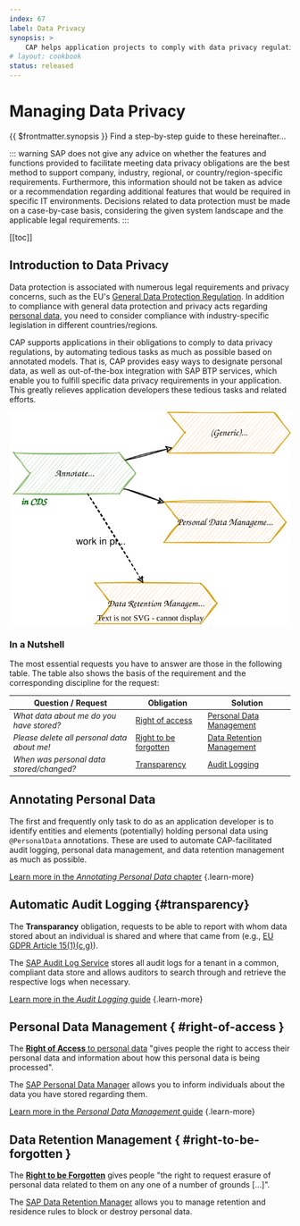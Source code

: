 ```yaml
---
index: 67
label: Data Privacy
synopsis: >
    CAP helps application projects to comply with data privacy regulations using SAP Business Technology Platform (BTP) services.
# layout: cookbook
status: released
---
```


<!--

TODOs:
- sequence of chapters
- right-hand menu

-->

# Managing Data Privacy

{{ $frontmatter.synopsis }} Find a step-by-step guide to these hereinafter...

::: warning
SAP does not give any advice on whether the features and functions provided to facilitate meeting data privacy obligations are the best method to support company, industry, regional, or country/region-specific requirements. Furthermore, this information should not be taken as advice or a recommendation regarding additional features that would be required in specific IT environments. Decisions related to data protection must be made on a case-by-case basis, considering the given system landscape and the applicable legal requirements.
:::

[[toc]]




## Introduction to Data Privacy


Data protection is associated with numerous legal requirements and privacy concerns, such as the EU's [General Data Protection Regulation](https://en.wikipedia.org/wiki/General_Data_Protection_Regulation). In addition to compliance with general data protection and privacy acts regarding [personal data](https://en.wikipedia.org/wiki/Personal_data), you need to consider compliance with industry-specific legislation in different countries/regions.

CAP supports applications in their obligations to comply to data privacy regulations, by automating tedious tasks as much as possible based on annotated models. That is, CAP provides easy ways to designate personal data, as well as out-of-the-box integration with SAP BTP services, which enable you to fulfill specific data privacy requirements in your application. This greatly relieves application developers these tedious tasks and related efforts.

<img src="./assets/Data-Privacy.drawio.svg" alt="Data Privacy.drawio.svg" style="zoom:111%;" />





### In a Nutshell

The most essential requests you have to answer are those in the following table. The table also shows the basis of the requirement and the corresponding discipline for the request:

| Question / Request                          | Obligation                                      | Solution                            |
| ------------------------------------------- | ----------------------------------------------- | ----------------------------------- |
| *What data about me do you have stored?*    | [Right of access](#right-of-access)             | [Personal Data Management](pdm.md)  |
| *Please delete all personal data about me!* | [Right to be forgotten](#right-to-be-forgotten) | [Data Retention Management](drm.md) |
| *When was personal data stored/changed?*    | [Transparency](#transparency)                   | [Audit Logging](audit-logging.md)   |







## Annotating Personal Data

The first and frequently only task to do as an application developer is to identify entities and elements (potentially) holding personal data using `@PersonalData` annotations. These are used to automate CAP-facilitated audit logging, personal data management, and data retention management as much as possible.

[Learn more in the *Annotating Personal Data* chapter](annotations) {.learn-more}



## Automatic Audit Logging {#transparency}

The **Transparancy** obligation, requests to be able to report with whom data stored about an individual is shared and where that came from (e.g., [EU GDPR Article 15(1)(c,g)](https://eur-lex.europa.eu/legal-content/EN/TXT/HTML/?uri=CELEX:02016R0679-20160504&qid=1692819634946#tocId22)).

The [SAP Audit Log Service](https://help.sap.com/docs/personal-data-manager?locale=en-US) stores all audit logs for a tenant in a common, compliant data store and allows auditors to search through and retrieve the respective logs when necessary.

[Learn more in the *Audit Logging* guide](audit-logging) {.learn-more}



## Personal Data Management { #right-of-access }

The [**Right of Access** to personal data](https://en.wikipedia.org/wiki/Right_of_access_to_personal_data) "gives people the right to access their personal data and information about how this personal data is being processed".

The [SAP Personal Data Manager](https://help.sap.com/docs/personal-data-manager?locale=en-US) allows you to inform individuals about the data you have stored regarding them.

[Learn more in the *Personal Data Management* guide](pdm) {.learn-more}



## Data Retention Management { #right-to-be-forgotten }

The [**Right to be Forgotten**](https://en.wikipedia.org/wiki/Right_to_be_forgotten) gives people "the right to request erasure of personal data related to them on any one of a number of grounds [...]".

The [SAP Data Retention Manager](https://help.sap.com/docs/data-retention-manager?locale=en-US) allows you to manage retention and residence rules to block or destroy personal data.

<!-- [Learn more in the *Data Retention Management* guide](drm) {.learn-more} -->



<span id="afterTransparency" />

